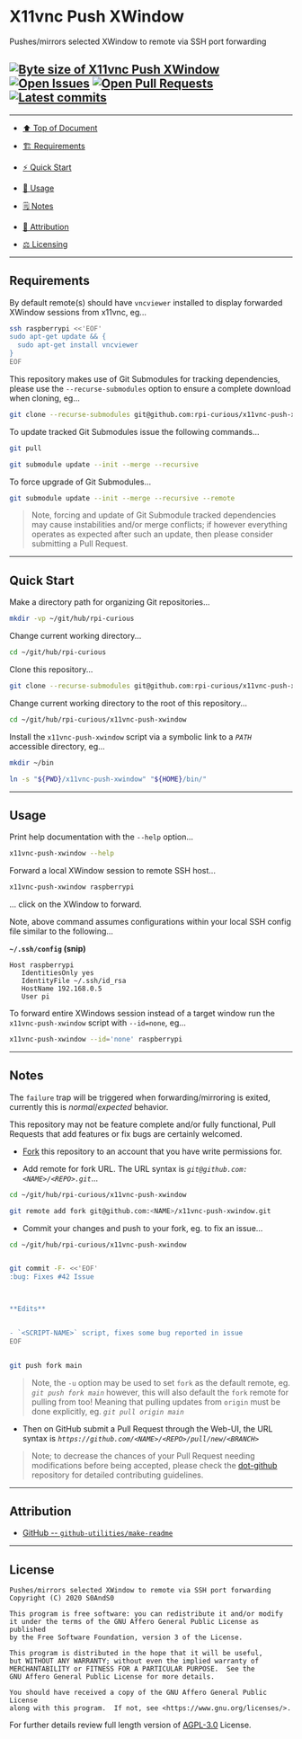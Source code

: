 # X11vnc Push XWindow
[heading__top]:
  #x11vnc-push-xwindow
  "&#x2B06; Pushes/mirrors selected XWindow to remote via SSH port forwarding"


Pushes/mirrors selected XWindow to remote via SSH port forwarding


## [![Byte size of X11vnc Push XWindow][badge__main__x11vnc_push_xwindow__source_code]][x11vnc_push_xwindow__main__source_code] [![Open Issues][badge__issues__x11vnc_push_xwindow]][issues__x11vnc_push_xwindow] [![Open Pull Requests][badge__pull_requests__x11vnc_push_xwindow]][pull_requests__x11vnc_push_xwindow] [![Latest commits][badge__commits__x11vnc_push_xwindow__main]][commits__x11vnc_push_xwindow__main]



------


- [:arrow_up: Top of Document][heading__top]

- [:building_construction: Requirements][heading__requirements]

- [:zap: Quick Start][heading__quick_start]

- [&#x1F9F0; Usage][heading__usage]

- [&#x1F5D2; Notes][heading__notes]

- [:card_index: Attribution][heading__attribution]

- [:balance_scale: Licensing][heading__license]


------



## Requirements
[heading__requirements]:
  #requirements
  "&#x1F3D7; Prerequisites and/or dependencies that this project needs to function properly"


By default remote(s) should have `vncviewer` installed to display forwarded XWindow sessions from x11vnc, eg...


```Bash
ssh raspberrypi <<'EOF'
sudo apt-get update && {
  sudo apt-get install vncviewer
}
EOF
```


This repository makes use of Git Submodules for tracking dependencies, please use the `--recurse-submodules` option to ensure a complete download when cloning, eg...


```Bash
git clone --recurse-submodules git@github.com:rpi-curious/x11vnc-push-xwindow.git
```


To update tracked Git Submodules issue the following commands...


```Bash
git pull

git submodule update --init --merge --recursive
```


To force upgrade of Git Submodules...


```Bash
git submodule update --init --merge --recursive --remote
```


> Note, forcing and update of Git Submodule tracked dependencies may cause instabilities and/or merge conflicts; if however everything operates as expected after such an update, then please consider submitting a Pull Request.


___


## Quick Start
[heading__quick_start]:
  #quick-start
  "&#9889; Perhaps as easy as one, 2.0,..."


Make a directory path for organizing Git repositories...


```Bash
mkdir -vp ~/git/hub/rpi-curious
```


Change current working directory...


```Bash
cd ~/git/hub/rpi-curious
```


Clone this repository...


```Bash
git clone --recurse-submodules git@github.com:rpi-curious/x11vnc-push-xwindow.git
```


Change current working directory to the root of this repository...


```Bash
cd ~/git/hub/rpi-curious/x11vnc-push-xwindow
```


Install the `x11vnc-push-xwindow` script via a symbolic link to a _`PATH`_ accessible directory, eg...


```Bash
mkdir ~/bin

ln -s "${PWD}/x11vnc-push-xwindow" "${HOME}/bin/"
```


___


## Usage
[heading__usage]:
  #usage
  "&#x1F9F0;"


Print help documentation with the `--help` option...


```Bash
x11vnc-push-xwindow --help
```


Forward a local XWindow session to remote SSH host...


```Bash
x11vnc-push-xwindow raspberrypi
```


... click on the XWindow to forward.


Note, above command assumes configurations within your local SSH config file similar to the following...


**`~/.ssh/config` (snip)**


```
Host raspberrypi
   IdentitiesOnly yes
   IdentityFile ~/.ssh/id_rsa
   HostName 192.168.0.5
   User pi
```


To forward entire XWindows session instead of a target window run the `x11vnc-push-xwindow` script with `--id=none`, eg...


```Bash
x11vnc-push-xwindow --id='none' raspberrypi
```


___


## Notes
[heading__notes]:
  #notes
  "&#x1F5D2; Additional things to keep in mind when developing"


The `failure` trap will be triggered when forwarding/mirroring is exited, currently this is _normal_/_expected_ behavior.


This repository may not be feature complete and/or fully functional, Pull Requests that add features or fix bugs are certainly welcomed.


- [Fork][x11vnc_push_xwindow__fork_it] this repository to an account that you have write permissions for.

- Add remote for fork URL. The URL syntax is _`git@github.com:<NAME>/<REPO>.git`_...


```Bash
cd ~/git/hub/rpi-curious/x11vnc-push-xwindow

git remote add fork git@github.com:<NAME>/x11vnc-push-xwindow.git
```


- Commit your changes and push to your fork, eg. to fix an issue...


```Bash
cd ~/git/hub/rpi-curious/x11vnc-push-xwindow


git commit -F- <<'EOF'
:bug: Fixes #42 Issue



**Edits**


- `<SCRIPT-NAME>` script, fixes some bug reported in issue
EOF


git push fork main
```


> Note, the `-u` option may be used to set `fork` as the default remote, eg. _`git push fork main`_ however, this will also default the `fork` remote for pulling from too! Meaning that pulling updates from `origin` must be done explicitly, eg. _`git pull origin main`_


- Then on GitHub submit a Pull Request through the Web-UI, the URL syntax is _`https://github.com/<NAME>/<REPO>/pull/new/<BRANCH>`_


> Note; to decrease the chances of your Pull Request needing modifications before being accepted, please check the [dot-github](https://github.com/rpi-curious/.github) repository for detailed contributing guidelines.


___


## Attribution
[heading__attribution]:
  #attribution
  "&#x1F4C7; Resources that where helpful in building this project so far."


- [GitHub -- `github-utilities/make-readme`](https://github.com/github-utilities/make-readme)


___


## License
[heading__license]:
  #license
  "&#x2696; Legal side of Open Source"


```
Pushes/mirrors selected XWindow to remote via SSH port forwarding
Copyright (C) 2020 S0AndS0

This program is free software: you can redistribute it and/or modify
it under the terms of the GNU Affero General Public License as published
by the Free Software Foundation, version 3 of the License.

This program is distributed in the hope that it will be useful,
but WITHOUT ANY WARRANTY; without even the implied warranty of
MERCHANTABILITY or FITNESS FOR A PARTICULAR PURPOSE.  See the
GNU Affero General Public License for more details.

You should have received a copy of the GNU Affero General Public License
along with this program.  If not, see <https://www.gnu.org/licenses/>.

```


For further details review full length version of [AGPL-3.0][branch__current__license] License.



[branch__current__license]:
  /LICENSE
  "&#x2696; Full length version of AGPL-3.0 License"


[badge__commits__x11vnc_push_xwindow__main]:
  https://img.shields.io/github/last-commit/rpi-curious/x11vnc-push-xwindow/main.svg

[commits__x11vnc_push_xwindow__main]:
  https://github.com/rpi-curious/x11vnc-push-xwindow/commits/main
  "&#x1F4DD; History of changes on this branch"


[x11vnc_push_xwindow__community]:
  https://github.com/rpi-curious/x11vnc-push-xwindow/community
  "&#x1F331; Dedicated to functioning code"

[x11vnc_push_xwindow__gh_pages]:
  https://github.com/rpi-curious/x11vnc-push-xwindow/tree/
  "Source code examples hosted thanks to GitHub Pages!"

[badge__gh_pages__x11vnc_push_xwindow]:
  https://img.shields.io/website/https/rpi-curious.github.io/x11vnc-push-xwindow/index.html.svg?down_color=darkorange&down_message=Offline&label=Demo&logo=Demo%20Site&up_color=success&up_message=Online

[gh_pages__x11vnc_push_xwindow]:
  https://rpi-curious.github.io/x11vnc-push-xwindow/index.html
  "&#x1F52C; Check the example collection tests"

[issues__x11vnc_push_xwindow]:
  https://github.com/rpi-curious/x11vnc-push-xwindow/issues
  "&#x2622; Search for and _bump_ existing issues or open new issues for project maintainer to address."

[x11vnc_push_xwindow__fork_it]:
  https://github.com/rpi-curious/x11vnc-push-xwindow/
  "&#x1F531; Fork it!"

[pull_requests__x11vnc_push_xwindow]:
  https://github.com/rpi-curious/x11vnc-push-xwindow/pulls
  "&#x1F3D7; Pull Request friendly, though please check the Community guidelines"

[x11vnc_push_xwindow__main__source_code]:
  https://github.com/rpi-curious/x11vnc-push-xwindow/
  "&#x2328; Project source!"

[badge__issues__x11vnc_push_xwindow]:
  https://img.shields.io/github/issues/rpi-curious/x11vnc-push-xwindow.svg

[badge__pull_requests__x11vnc_push_xwindow]:
  https://img.shields.io/github/issues-pr/rpi-curious/x11vnc-push-xwindow.svg

[badge__main__x11vnc_push_xwindow__source_code]:
  https://img.shields.io/github/repo-size/rpi-curious/x11vnc-push-xwindow

